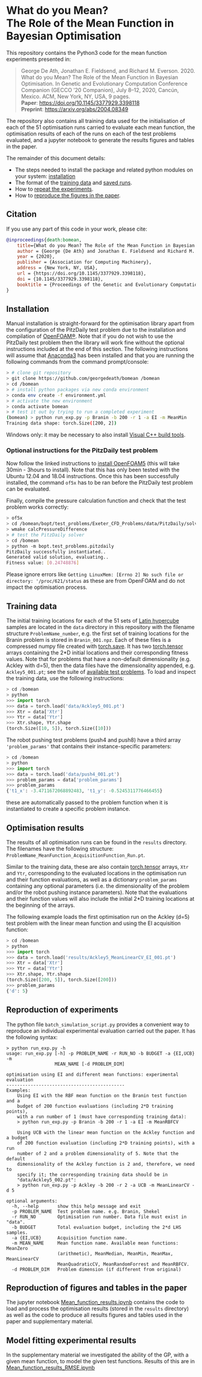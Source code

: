 # What do you Mean? <br/> The Role of the Mean Function in Bayesian Optimisation

This repository contains the Python3 code for the mean function experiments presented in:
> George De Ath, Jonathan E. Fieldsend, and Richard M. Everson. 2020. What do you Mean? The Role of the
Mean Function in Bayesian Optimisation. In Genetic and Evolutionary Computation Conference Companion (GECCO ’20 Companion), July 8–12, 2020, Cancún, Mexico. ACM, New York, NY, USA, 9 pages.</br>
> **Paper**: https://doi.org/10.1145/3377929.3398118 </br>
> **Preprint**: <https://arxiv.org/abs/2004.08349>

The repository also contains all training data used for the initialisation of each of the 51 optimisation runs carried to evaluate each mean function, the optimisation results of each of the runs on each of the test problems evaluated, and a jupyter notebook to generate the results figures and tables in the paper.

The remainder of this document details:

- The steps needed to install the package and related python modules on your system:  [installation](#installation)
- The format of the [training data](#training-data) and [saved runs](#optimisation-results).
- How to [repeat the experiments](#reproduction-of-experiments).
- How to [reproduce the figures in the paper](#reproduction-of-figures-and-tables-in-the-paper).

## Citation

If you use any part of this code in your work, please cite:

```bibtex
@inproceedings{death:bomean,
    title={What do you Mean? The Role of the Mean Function in Bayesian Optimisation},
    author = {George {De Ath} and Jonathan E. Fieldsend and Richard M. Everson},
    year = {2020},
    publisher = {Association for Computing Machinery},
    address = {New York, NY, USA},
    url = {https://doi.org/10.1145/3377929.3398118},
    doi = {10.1145/3377929.3398118},
    booktitle = {Proceedings of the Genetic and Evolutionary Computation Conference Companion},
}
```

## Installation

Manual installation is straight-forward for the optimisation library apart from the configuration of the PitzDaily test problem due to the installation and compilation of [OpenFOAM®](http://www.openfoam.com). Note that if you do not wish to use the PitzDaily test problem then the library will work fine without the optional instructions included at the end of this section. The following instructions will assume that [Anaconda3](https://docs.anaconda.com/anaconda/install/) has been installed and that you are running the following commands from the command prompt/console:

```bash
> # clone git repository
> git clone https://github.com/georgedeath/bomean /bomean
> cd /bomean
> # install python packages via new conda environment
> conda env create -f environment.yml
> # activate the new environment
> conda activate bomean
> # test it out by trying to run a completed experiment
(bomean) > python run_exp.py -p Branin -b 200 -r 1 -a EI -m MeanMin
Training data shape: torch.Size([200, 2])
```

Windows only: it may be necessary to also install [Visual C++ build tools](https://visualstudio.microsoft.com/visual-cpp-build-tools/).

### Optional instructions for the PitzDaily test problem
Now follow the linked instructions to [install OpenFOAM5](https://openfoamwiki.net/index.php/Installation/Linux/OpenFOAM-5.x/Ubuntu) (this will take 30min - 3hours to install). Note that this has only been tested with the Ubuntu 12.04 and 18.04 instructions. Once this has been successfully installed, the command `of5x` has to be ran before the PitzDaily test problem can be evaluated.

Finally, compile the pressure calculation function and check that the test problem works correctly:

```bash
> of5x
> cd /bomean/bopt/test_problems/Exeter_CFD_Problems/data/PitzDaily/solvers/
> wmake calcPressureDifference
> # test the PitzDaily solver
> cd /bomean
> python -m bopt.test_problems.pitzdaily
PitzDaily successfully instantiated..
Generated valid solution, evaluating..
Fitness value: [0.24748876]
```

Please ignore errors like `Getting LinuxMem: [Errno 2] No such file or directory: '/proc/621/status` as these are from OpenFOAM and do not impact the optimisation process.

## Training data

The initial training locations for each of the 51 sets of [Latin hypercube](https://www.jstor.org/stable/1268522) samples are located in the `data` directory in this repository with the filename structure `ProblemName_number`, e.g. the first set of training locations for the Branin problem is stored in `Branin_001.npz`. Each of these files is a compressed numpy file created with [torch.save](https://pytorch.org/docs/stable/torch.html#torch.save). It has two [torch.tensor](https://pytorch.org/docs/stable/torch.html#torch.tensor) arrays containing the 2*D initial locations and their corresponding fitness values. Note that for problems that have a non-default dimensionality (e.g. Ackley with d=5), then the data files have the dimensionality appended, e.g. `Ackley5_001.pt`; see the suite of [available test problems](bopt/test_problems/synthetic_problems.py). To load and inspect the training data, use the following instructions:

```python
> cd /bomean
> python
>>> import torch
>>> data = torch.load('data/Ackley5_001.pt')
>>> Xtr = data['Xtr']
>>> Ytr = data['Ytr']
>>> Xtr.shape, Ytr.shape
(torch.Size([10, 5]), torch.Size([10]))
```

The robot pushing test problems (push4 and push8) have a third array `'problem_params'`  that contains their instance-specific parameters:

```python
> cd /bomean
> python
>>> import torch
>>> data = torch.load('data/push4_001.pt')
>>> problem_params = data['problem_params']
>>> problem_params
{'t1_x': -3.4711672068892483, 't1_y': -0.5245311776466455}
```

these are automatically passed to the problem function when it is instantiated to create a specific problem instance.

## Optimisation results

The results of all optimisation runs can be found in the `results` directory. The filenames have the following structure: `ProblemName_MeanFunction_AcquisitionFunction_Run.pt`.

 Similar to the training data, these are also contain [torch.tensor](https://pytorch.org/docs/stable/torch.html#torch.tensor) arrays, `Xtr` and `Ytr`, corresponding to the evaluated locations in the optimisation run and their function evaluations, as well as a dictionary `problem_params` containing any optional parameters (i.e. the dimensionality of the problem and/or the robot pushing instance parameters). Note that the evaluations and their function values will also include the initial 2*D training locations at the beginning of the arrays.

The following example loads the first optimisation run on the Ackley (d=5) test problem with the linear mean function and using the EI acquisition function:

```python
> cd /bomean
> python
>>> import torch
>>> data = torch.load('results/Ackley5_MeanLinearCV_EI_001.pt')
>>> Xtr = data['Xtr']
>>> Ytr = data['Ytr']
>>> Xtr.shape, Ytr.shape
(torch.Size([200, 5]), torch.Size([200]))
>>> problem_params
{'d': 5}
```

## Reproduction of experiments

The python file `batch_simulation_script.py` provides a convenient way to reproduce an individual experimental evaluation carried out the paper. It has the following syntax:

```script
> python run_exp.py -h
usage: run_exp.py [-h] -p PROBLEM_NAME -r RUN_NO -b BUDGET -a {EI,UCB} -m
                  MEAN_NAME [-d PROBLEM_DIM]

optimisation using EI and different mean functions: experimental evaluation
--------------------------------------------
Examples:
    Using EI with the RBF mean function on the Branin test function and a
    budget of 200 function evaluations (including 2*D training points),
    with a run number of 1 (must have corresponding training data):
    > python run_exp.py -p Branin -b 200 -r 1 -a EI -m MeanRBFCV

    Using UCB with the linear mean function on the Ackley function and a budget
    of 200 function evaluation (including 2*D training points), with a run
    number of 2 and a problem dimensionality of 5. Note that the default
    dimensionality of the Ackley function is 2 and, therefore, we need to
    specify it; the corresponding training data should be in
    "data/Ackley5_002.pt":
    > python run_exp.py -p Ackley -b 200 -r 2 -a UCB -m MeanLinearCV -d 5

optional arguments:
  -h, --help       show this help message and exit
  -p PROBLEM_NAME  Test problem name. e.g. Branin, Shekel
  -r RUN_NO        Optimisation run number. Data file must exist in "data".
  -b BUDGET        Total evaluation budget, including the 2*d LHS samples.
  -a {EI,UCB}      Acquisition function name.
  -m MEAN_NAME     Mean function name. Available mean functions: MeanZero
                   (arithmetic), MeanMedian, MeanMin, MeanMax, MeanLinearCV
                   MeanQuadraticCV, MeanRandomForrest and MeanRBFCV.
  -d PROBLEM_DIM   Problem dimension (if different from original)
```

## Reproduction of figures and tables in the paper

The jupyter notebook [Mean_function_results.ipynb](Mean_function_results.ipynb) contains the code to load and process the optimisation results (stored in the `results` directory) as well as the code to produce all results figures and tables used in the paper and supplementary material.

## Model fitting experimental results

In the supplementary material we investigated the ability of the GP, with a given mean function, to model the given test functions. Results of this are in [Mean_function_results_RMSE.ipynb](Mean_function_results_RMSE.ipynb)

